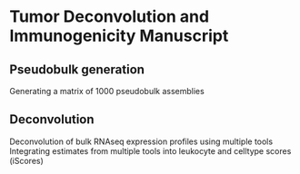 # Tumor Deconvolution and Immunogenicity Manuscript

## Pseudobulk generation
Generating a matrix of 1000 pseudobulk assemblies

## Deconvolution
Deconvolution of bulk RNAseq expression profiles using multiple tools\
Integrating estimates from multiple tools into leukocyte and celltype scores (iScores)


